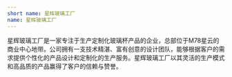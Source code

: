```yaml
---
short name: 星辉玻璃工厂
name: 星辉玻璃工厂
---
```

星辉玻璃工厂是一家专注于生产定制化玻璃杯产品的企业，总部位于M78星云的商业中心地带。公司拥有一支技术精湛、富有创意的设计团队，能够根据客户的需求提供个性化的产品设计和定制化的生产服务。星辉玻璃工厂以其灵活的生产模式和高品质的产品赢得了客户的信赖与赞誉。